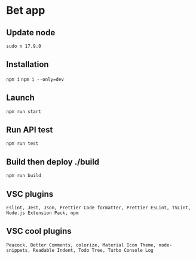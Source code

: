 # Bet app

## Update node

`sudo n 17.9.0`

## Installation

`npm i`
`npm i --only=dev`

## Launch

```npm run start```

## Run API test

```npm run test```

## Build then deploy ./build

```npm run build```

## VSC plugins

```Eslint, Jest, Json, Prettier Code formatter, Prettier ESLint, TSLint, Node.js Extension Pack, npm```

## VSC cool plugins

```Peacock, Better Comments, colorize, Material Icon Theme, node-snippets, Readable Indent, Todo Tree, Turbo Console Log```